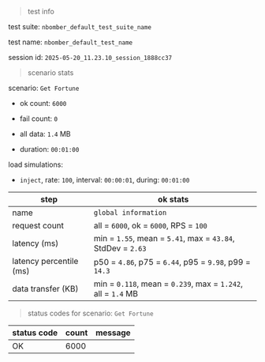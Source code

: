 > test info



test suite: `nbomber_default_test_suite_name`

test name: `nbomber_default_test_name`

session id: `2025-05-20_11.23.10_session_1888cc37`

> scenario stats



scenario: `Get Fortune`

  - ok count: `6000`

  - fail count: `0`

  - all data: `1.4` MB

  - duration: `00:01:00`

load simulations:

  - `inject`, rate: `100`, interval: `00:00:01`, during: `00:01:00`

|step|ok stats|
|---|---|
|name|`global information`|
|request count|all = `6000`, ok = `6000`, RPS = `100`|
|latency (ms)|min = `1.55`, mean = `5.41`, max = `43.84`, StdDev = `2.63`|
|latency percentile (ms)|p50 = `4.86`, p75 = `6.44`, p95 = `9.98`, p99 = `14.3`|
|data transfer (KB)|min = `0.118`, mean = `0.239`, max = `1.242`, all = `1.4` MB|


> status codes for scenario: `Get Fortune`



|status code|count|message|
|---|---|---|
|OK|6000||


